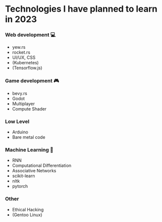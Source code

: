 # Technologies I have planned to learn in 2023

### Web development 💻

- yew.rs
- rocket.rs
- UI/UX, CSS
- (Kubernetes)
- (Tensorflow.js)

### Game development 🎮

- bevy.rs
- Godot
- Multiplayer
- Compute Shader


### Low Level

- Arduino
- Bare metal code


### Machine Learning 🤖

- RNN
- Computational Differentiation
- Associative Networks
- scikit-learn
- nltk
- pytorch


### Other

- Ethical Hacking
- (Gentoo Linux)
